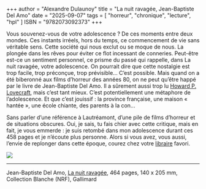 +++
author = "Alexandre Dulaunoy"
title = "La nuit ravagée, Jean-Baptiste Del Amo"
date = "2025-09-07"
tags = [
    "horreur", "chronique", "lecture", "hpl" 
]
ISBN = "9782073092373"
+++

Vous souvenez-vous de votre adolescence ? De ces moments entre deux mondes. Ces instants irréels, hors du temps, ce commencement de vie sans véritable sens. Cette société qui nous exclut ou se moque de nous. La plongée dans les rêves pour éviter ce flot incessant de conneries. Peut-être est-ce un sentiment personnel, ce prisme du passé qui rappelle, dans La nuit ravagée, votre adolescence. On pourrait dire que cette nostalgie est trop facile, trop préconçue, trop prévisible... C’est possible. Mais quand on a été biberonné aux films d’horreur des années 80, on ne peut qu’être happé par le livre de Jean-Baptiste Del Amo. Il a sûrement aussi trop lu [Howard P. Lovecraft](/tags/hpl/), mais c’est tant mieux. C’est potentiellement une métaphore de l’adolescence. Et que c’est jouissif : la province française, une maison « hantée », une école chiante, des parents à la con...

Sans parler d’une référence à Lautréamont, d’une pile de films d’horreur et de situations obscures. Oui, je sais, tu fais chier avec cette critique, mais en fait, je vous emmerde : je suis retombé dans mon adolescence durant ces 458 pages et je n’écoute plus personne. Alors si vous avez, vous aussi, l’envie de replonger dans cette époque, courez chez votre [libraire](/les-librairies/) favori.


![](/images/ravagee.jpeg)

---
Jean-Baptiste Del Amo, [La nuit ravagée](https://www.gallimard.fr/catalogue/la-nuit-ravagee/9782073092373), 464 pages, 140 x 205 mm,  Collection Blanche (NRF), Gallimard
